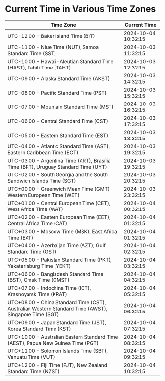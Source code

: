# Current Time in Various Time Zones

| Time Zone | Current Time |
|-----------|--------------|
| UTC-12:00 - Baker Island Time (BIT) | 2024-10-04 10:32:15 |
| UTC-11:00 - Niue Time (NUT), Samoa Standard Time (SST) | 2024-10-03 11:32:15 |
| UTC-10:00 - Hawaii-Aleutian Standard Time (HAST), Tahiti Time (TAHT) | 2024-10-03 12:32:15 |
| UTC-09:00 - Alaska Standard Time (AKST) | 2024-10-03 14:32:15 |
| UTC-08:00 - Pacific Standard Time (PST) | 2024-10-03 15:32:15 |
| UTC-07:00 - Mountain Standard Time (MST) | 2024-10-03 16:32:15 |
| UTC-06:00 - Central Standard Time (CST) | 2024-10-03 17:32:15 |
| UTC-05:00 - Eastern Standard Time (EST) | 2024-10-03 18:32:15 |
| UTC-04:00 - Atlantic Standard Time (AST), Eastern Caribbean Time (ECT) | 2024-10-03 19:32:15 |
| UTC-03:00 - Argentina Time (ART), Brasília Time (BRT), Uruguay Standard Time (UYT) | 2024-10-03 19:32:15 |
| UTC-02:00 - South Georgia and the South Sandwich Islands Time (SGT) | 2024-10-03 20:32:15 |
| UTC±00:00 - Greenwich Mean Time (GMT), Western European Time (WET) | 2024-10-03 23:32:15 |
| UTC+01:00 - Central European Time (CET), West Africa Time (WAT) | 2024-10-04 00:32:15 |
| UTC+02:00 - Eastern European Time (EET), Central Africa Time (CAT) | 2024-10-04 01:32:15 |
| UTC+03:00 - Moscow Time (MSK), East Africa Time (EAT) | 2024-10-04 01:32:15 |
| UTC+04:00 - Azerbaijan Time (AZT), Gulf Standard Time (GST) | 2024-10-04 02:32:15 |
| UTC+05:00 - Pakistan Standard Time (PKT), Yekaterinburg Time (YEKT) | 2024-10-04 03:32:15 |
| UTC+06:00 - Bangladesh Standard Time (BST), Omsk Time (OMST) | 2024-10-04 04:32:15 |
| UTC+07:00 - Indochina Time (ICT), Krasnoyarsk Time (KRAT) | 2024-10-04 05:32:15 |
| UTC+08:00 - China Standard Time (CST), Australian Western Standard Time (AWST), Singapore Time (SGT) | 2024-10-04 06:32:15 |
| UTC+09:00 - Japan Standard Time (JST), Korea Standard Time (KST) | 2024-10-04 07:32:15 |
| UTC+10:00 - Australian Eastern Standard Time (AEST), Papua New Guinea Time (PGT) | 2024-10-04 08:32:15 |
| UTC+11:00 - Solomon Islands Time (SBT), Vanuatu Time (VUT) | 2024-10-04 09:32:15 |
| UTC+12:00 - Fiji Time (FJT), New Zealand Standard Time (NZST) | 2024-10-04 10:32:15 |
